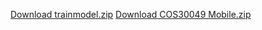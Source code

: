 




[Download trainmodel.zip]([https://drive.google.com/file/d/your-file-id/view?usp=sharing](https://drive.google.com/drive/folders/1VOP5_sWOqXn3S_oydTRpXU-WULcMtp5q?usp=sharing))
[Download COS30049 Mobile.zip](https://limewire.com/d/Tt5v4#RKQZc2q1Ie)

